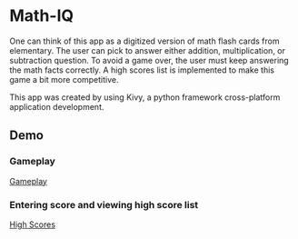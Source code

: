 # Math-IQ

One can think of this app as a digitized version of math flash cards from elementary. The user can pick to answer either addition, multiplication,
or subtraction question. To avoid a game over, the user must keep answering the math facts correctly. A high scores list is implemented to make this game a bit more competitive.

This app was created by using Kivy, a python framework cross-platform application development.

## Demo

### Gameplay
[Gameplay](demo/demo1.gif)

### Entering score and viewing high score list
[High Scores](demo/demo2.gif)